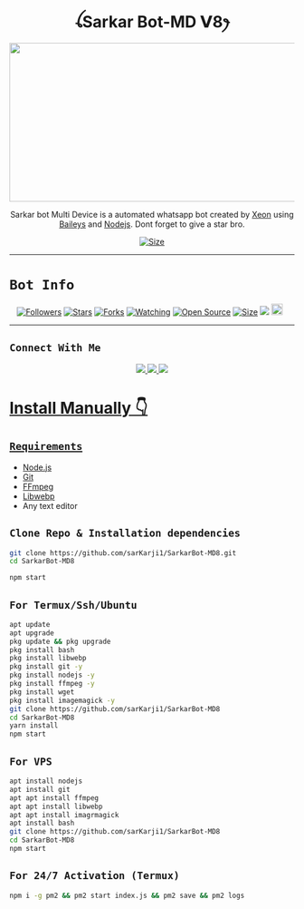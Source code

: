 

<h1 align="center">ꪶSarkar Bot-MD 𝗩8ꫂ<br></h1>
<p align="center">
<img src="https://i.ibb.co/cLtCXVm/" width="540" height="280" />
</p>

<p align="center">
Sarkar bot Multi Device is a automated whatsapp bot created by <a href="https://github.com/sarKarji1" target="_blank">Xeon</a> using <a href="https://github.com/adiwajshing/Baileys" target="_blank">Baileys</a> and <a href="https://github.com/nodejs" target="_blank">Nodejs</a>. Dont forget to give a star bro.
</p>

<p align="center">
<a href="https://youtu.be/L_SIk59QeAU"><img title="Size" src="https://img.shields.io/badge/Tutorial-Video-green"></a>
</p>

------

# ```Bot Info```
<p align="center">
<a href="https://github.com/sarKarji1/followers"><img title="Followers" src="https://img.shields.io/github/followers/sarKarji1?color=red&style=flat-square"></a>
<a href="https://github.com/sarKarji1/SarkarBot-MD8/stargazers/"><img title="Stars" src="https://img.shields.io/github/stars/sarKarji1/SarkarBot-MD8?color=blue&style=flat-square"></a>
<a href="https://github.com/sarKarji1/SarkarBot-MD8/network/members"><img title="Forks" src="https://img.shields.io/github/forks/sarKarji1/SarkarBot-MD8?color=red&style=flat-square"></a>
<a href="https://github.com/sarKarji1/SarkarBot-MD8/watchers"><img title="Watching" src="https://img.shields.io/github/watchers/sarKarji1/SarkarBot-MD8?label=Watchers&color=blue&style=flat-square"></a>
<a href="https://github.com/sarKarji1/SarkarBot-MD8"><img title="Open Source" src="https://img.shields.io/badge/Author-Xeon%20Bot%20Inc.-red?v=103"></a>
<a href="https://github.com/sarKarji1/SarkarBot-MD8/"><img title="Size" src="https://img.shields.io/github/repo-size/sarKarji1/SarkarBot-MD8?style=flat-square&color=green"></a>
<a href="https://hits.seeyoufarm.com"><img src="https://hits.seeyoufarm.com/api/count/incr/badge.svg?url=https%3A%2F%2Fgithub.com%2FsarKarji1%2FSarkarBot-MD8&count_bg=%2379C83D&title_bg=%23555555&icon=probot.svg&icon_color=%2300FF6D&title=hits&edge_flat=false"/></a>
<a href="https://github.com/sarKarji1/SarkarBot-MD8/graphs/commit-activity"><img height="20" src="https://img.shields.io/badge/Maintained%3F-yes-green.svg"></a>&nbsp;&nbsp;
</p>
<p align='center'>
    </p>

-------

## ```Connect With Me```
<p align="center">
<a href="https://wa.me/923253617422"><img src="https://img.shields.io/badge/Contact Sarkar-25D366?style=for-the-badge&logo=whatsapp&logoColor=white" />
<a href="https://whatsapp.com/channel/0029VajGHyh2phHOH5zJl73P"><img src="https://img.shields.io/badge/Join Official GC-25D366?style=for-the-badge&logo=whatsapp&logoColor=white" />
<a href="https://youtube.com/@sarkarjiteach"><img src="https://img.shields.io/badge/Subscribe Sarkarteach-ff0000?style=for-the-badge&logo=youtube&logoColor=ff000000&link=https://youtube.com/@sarKarji1" /><br>
</p>

<!---## ```Donate Me```

- [`FamPay`](https://i.ibb.co/w46VQ8D/Picsart-22-10-08-06-46-30-674.jpg)

 <p align="left">
Scan qr code from the above button, u can pay through GooglePay, Paytm, PhonePe and FamPay.
</p>

## ```Bot Support Group Chats```

- [`1st GC`](https://chat.whatsapp.com/Dc2qyVeK8JbJq8Gr3U1pKH)
- [`2nd GC`](https://chat.whatsapp.com/BW0o3ZyiAF5Azb1bIqG9Ue)
- [`3rd GC`](https://chat.whatsapp.com/KMymhLdGcjPHihOkrfHW7q)

# Setup For Deployment 👇

- FORK THE REPOSITORY [Here](https://github.com/sarKarji1/SarkarBot-MD8/fork)

## `Scan QR Code For Session`
[![Sarkar bot](https://repl.it/badge/github/quiec/whatsasena)](https://replit.com/@sarKarji1/Cheems-Bot-Multi-Auth-Session-Generator?v=1)

## ` BUILDPACKS`

```
https://github.com/jonathanong/heroku-buildpack-ffmpeg-latest
https://github.com/clhuang/heroku-buildpack-webp-binaries.git
```

[![Deploy](https://www.herokucdn.com/deploy/button.svg)](https://heroku.com/deploy?template=https://github.com/sarKarji1/SarkarBot-MD8/) -->

# Install Manually 👇
## `Requirements`
* [Node.js](https://nodejs.org/en/)
* [Git](https://git-scm.com/downloads)
* [FFmpeg](https://github.com/BtbN/FFmpeg-Builds/releases/download/autobuild-2020-12-08-13-03/ffmpeg-n4.3.1-26-gca55240b8c-win64-gpl-4.3.zip)
* [Libwebp](https://developers.google.com/speed/webp/download)
* Any text editor
## `Clone Repo & Installation dependencies`
```bash
git clone https://github.com/sarKarji1/SarkarBot-MD8.git
cd SarkarBot-MD8

npm start
```
## `For Termux/Ssh/Ubuntu`
```bash
apt update
apt upgrade
pkg update && pkg upgrade
pkg install bash
pkg install libwebp
pkg install git -y
pkg install nodejs -y 
pkg install ffmpeg -y 
pkg install wget
pkg install imagemagick -y
git clone https://github.com/sarKarji1/SarkarBot-MD8
cd SarkarBot-MD8
yarn install
npm start
```
## `For VPS`
```bash
apt install nodejs 
apt install git 
apt apt install ffmpeg 
apt apt install libwebp 
apt apt install imagrmagick
apt install bash
git clone https://github.com/sarKarji1/SarkarBot-MD8
cd SarkarBot-MD8
npm start
```
## `For 24/7 Activation (Termux)`
```bash
npm i -g pm2 && pm2 start index.js && pm2 save && pm2 logs
```
